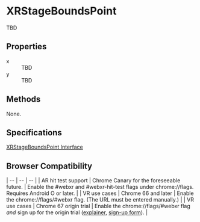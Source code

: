 # XRStageBoundsPoint

TBD

## Properties

<dl>
  <dt>x</dt>
  <dd>TBD</dd>
  <dt>y</dt>
  <dd>TBD</dd>
</dl>

## Methods

None.

## Specifications

[XRStageBoundsPoint Interface](https://immersive-web.github.io/webxr/spec/latest/#xrstageboundspoint)

## Browser Compatibility

| -- | -- | -- |
| AR hit test support | Chrome Canary for the foreseeable future. | Enable the #webxr and #webxr-hit-test flags under chrome://flags. Requires Android O or later. |
| VR use cases | Chrome 66 and later | Enable the chrome://flags/#webxr flag. (The URL must be entered manually.) |
| VR use cases | Chrome 67 origin trial | Enable the chrome://flags/#webxr flag *and* sign up for the origin trial ([explainer](https://github.com/GoogleChrome/OriginTrials/blob/gh-pages/developer-guide.md), [sign-up form](http://bit.ly/OriginTrialSignup)). |
